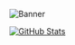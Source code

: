 ![Banner](https://i.imgur.com/Bk9TJ8k.png)

[![GitHub Stats](https://github-readme-stats.vercel.app/api?username=herawenn&show_icons=true&theme=tokyonight)](https://github.com/anuraghazra/github-readme-stats)
